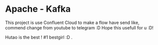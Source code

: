 # Apache - Kafka 
This project is use Confluent Cloud to make a flow have send like, commend change from youtube to telegram :D
Hope this usefull for u :D!

Hutao is the best ! #1 bestgirl :D .
